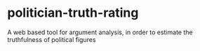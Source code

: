 # politician-truth-rating
A web based tool for argument analysis, in order to estimate the truthfulness of political figures
